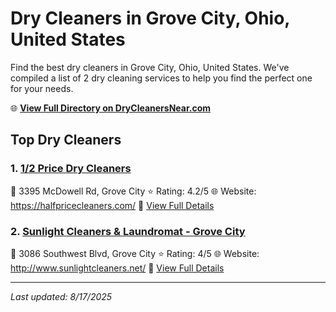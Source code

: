 # Dry Cleaners in Grove City, Ohio, United States

Find the best dry cleaners in Grove City, Ohio, United States. We've compiled a list of 2 dry cleaning services to help you find the perfect one for your needs.

🌐 **[View Full Directory on DryCleanersNear.com](https://drycleanersnear.com/city/US/Ohio/Grove%20City)**

## Top Dry Cleaners

### 1. [1/2 Price Dry Cleaners](https://drycleanersnear.com/dryCleaner/689aa07c2abe37ea0a6565ad/1-2-price-dry-cleaners)
📍 3395 McDowell Rd, Grove City
⭐ Rating: 4.2/5
🌐 Website: https://halfpricecleaners.com/
🔗 [View Full Details](https://drycleanersnear.com/dryCleaner/689aa07c2abe37ea0a6565ad/1-2-price-dry-cleaners)

### 2. [Sunlight Cleaners & Laundromat - Grove City](https://drycleanersnear.com/dryCleaner/689aa02e2abe37ea0a65609c/sunlight-cleaners-laundromat-grove-city)
📍 3086 Southwest Blvd, Grove City
⭐ Rating: 4/5
🌐 Website: http://www.sunlightcleaners.net/
🔗 [View Full Details](https://drycleanersnear.com/dryCleaner/689aa02e2abe37ea0a65609c/sunlight-cleaners-laundromat-grove-city)


---

*Last updated: 8/17/2025*
